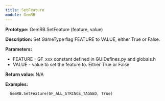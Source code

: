 ```yaml
---
title: SetFeature
module: GemRB
---
```


**Prototype:** GemRB.SetFeature (feature, value)

**Description:** Set GameType flag FEATURE to VALUE, either True or False.

**Parameters:**
  * FEATURE - GF_xxx constant defined in GUIDefines.py and globals.h
  * VALUE - value to set the feature to. Either True or False

**Return value:** N/A

**Examples:**

      GemRB.SetFeature(GF_ALL_STRINGS_TAGGED, True)

